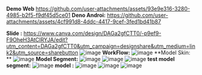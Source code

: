 **Demo Web**
https://github.com/user-attachments/assets/93e9e316-3280-4985-b2f5-f9df45d5ce01
**Deno Androi:**
https://github.com/user-attachments/assets/4cf991d8-4ddc-4417-9cef-3fed1bd41b87


**Slide :** https://www.canva.com/design/DAGa2gfCTT0/-p9ef9-F9OheH3AtClRYJA/edit?utm_content=DAGa2gfCTT0&utm_campaign=designshare&utm_medium=link2&utm_source=sharebutton
![image](https://github.com/user-attachments/assets/9bc341ea-8da4-447a-a6af-0d551f1ecb65)
**WorkFlow:** ![image](https://github.com/user-attachments/assets/2c262575-9574-400e-b173-31999ab4a5e4)
**Model Skin: ** ![image](https://github.com/user-attachments/assets/2e6b7a69-0407-494e-999b-46fa5bef96ce)
**Model Segment:** ![image](https://github.com/user-attachments/assets/0ee3da6a-b063-4f88-aed8-0bc800763fa9)
![image](https://github.com/user-attachments/assets/d7fbff59-495f-4356-8d5c-2cb1018b270e)
![image](https://github.com/user-attachments/assets/f37275d0-a963-45e5-8ca3-42954df671af)
**test model segment:** ![image](https://github.com/user-attachments/assets/2088e682-7c1a-4e9d-819e-85069a33659a)
**model :** ![image](https://github.com/user-attachments/assets/bafe1e9c-a42f-4fb9-afd5-7d6e3f448f24)
![image](https://github.com/user-attachments/assets/9bdcbc91-2c27-469b-8058-4911be7935ae)
![image](https://github.com/user-attachments/assets/2eef1cd0-32d5-4079-baba-cf56b9767e4d)
